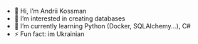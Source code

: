 - 👋 Hi, I’m Andrii Kossman
- 👀 I’m interested in creating databases
- 🌱 I’m currently learning Python (Docker, SQLAlchemy...), C#
- ⚡ Fun fact: im Ukrainian
